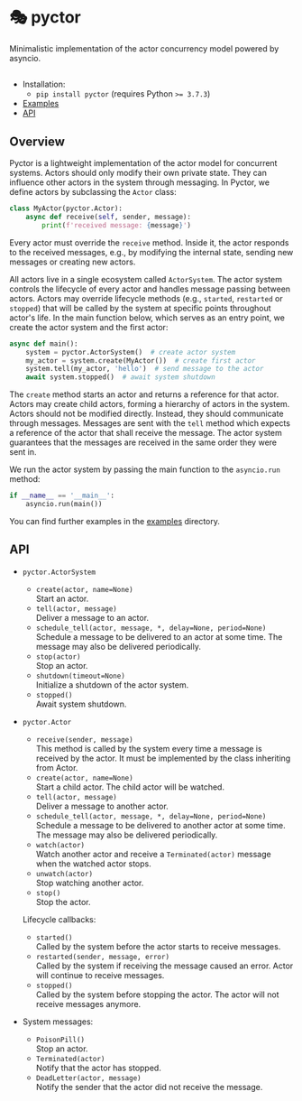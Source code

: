 # 🎭 pyctor

Minimalistic implementation of the actor concurrency model powered by asyncio.

##

* Installation: 
  * `pip install pyctor` (requires Python `>= 3.7.3`)
* [Examples](examples)
* [API](#api)

## Overview

Pyctor is a lightweight implementation of the actor model for concurrent systems. Actors should only modify their own private state. They can influence other actors in the system through messaging. In Pyctor, we define actors by subclassing the `Actor` class:

```python
class MyActor(pyctor.Actor):
    async def receive(self, sender, message):
        print(f'received message: {message}')
```

Every actor must override the `receive` method. Inside it, the actor responds to the received messages, e.g., by modifying the internal state, sending new messages or creating new actors.

All actors live in a single ecosystem called `ActorSystem`. The actor system controls the lifecycle of every actor and handles message passing between actors. Actors may override lifecycle methods (e.g., `started`, `restarted` or `stopped`) that will be called by the system at specific points throughout actor's life. In the main function below, which serves as an entry point, we create the actor system and the first actor:

```python
async def main():
    system = pyctor.ActorSystem()  # create actor system
    my_actor = system.create(MyActor())  # create first actor
    system.tell(my_actor, 'hello')  # send message to the actor
    await system.stopped()  # await system shutdown
```

The `create` method starts an actor and returns a reference for that actor. Actors may create child actors, forming a hierarchy of actors in the system. Actors should not be modified directly. Instead, they should communicate through messages. Messages are sent with the `tell` method which expects a reference of the actor that shall receive the message. The actor system guarantees that the messages are received in the same order they were sent in.

We run the actor system by passing the main function to the `asyncio.run` method:

```python
if __name__ == '__main__':
    asyncio.run(main())
```

You can find further examples in the [examples](examples) directory. 

## API

* `pyctor.ActorSystem`
  * `create(actor, name=None)`<br/>
  Start an actor.
  * `tell(actor, message)`<br/>
  Deliver a message to an actor.
  * `schedule_tell(actor, message, *, delay=None, period=None)`<br/>
  Schedule a message to be delivered to an actor at some time. The message may also be delivered periodically.
  * `stop(actor)`<br/>
  Stop an actor.
  * `shutdown(timeout=None)`<br/>
  Initialize a shutdown of the actor system.
  * `stopped()`<br/>
  Await system shutdown.

* `pyctor.Actor`
  * `receive(sender, message)`<br/>
  This method is called by the system every time a message is received by the actor. It must be implemented by the class inheriting from Actor.
  * `create(actor, name=None)`<br/>
  Start a child actor. The child actor will be watched.
  * `tell(actor, message)`<br/>
  Deliver a message to another actor.
  * `schedule_tell(actor, message, *, delay=None, period=None)`<br/>
  Schedule a message to be delivered to another actor at some time. The message may also be delivered periodically.
  * `watch(actor)`<br/>
  Watch another actor and receive a `Terminated(actor)` message when the watched actor stops.
  * `unwatch(actor)`<br/>
  Stop watching another actor.
  * `stop()`<br/>
  Stop the actor.

  Lifecycle callbacks:
  
  * `started()`<br/>
  Called by the system before the actor starts to receive messages.
  * `restarted(sender, message, error)`<br/>
  Called by the system if receiving the message caused an error. Actor will continue to receive messages.
  * `stopped()`<br/>
  Called by the system before stopping the actor. The actor will not receive messages anymore.

* System messages:
  * `PoisonPill()`<br/>
  Stop an actor.
  * `Terminated(actor)`<br/>
  Notify that the actor has stopped.
  * `DeadLetter(actor, message)`<br/>
  Notify the sender that the actor did not receive the message.